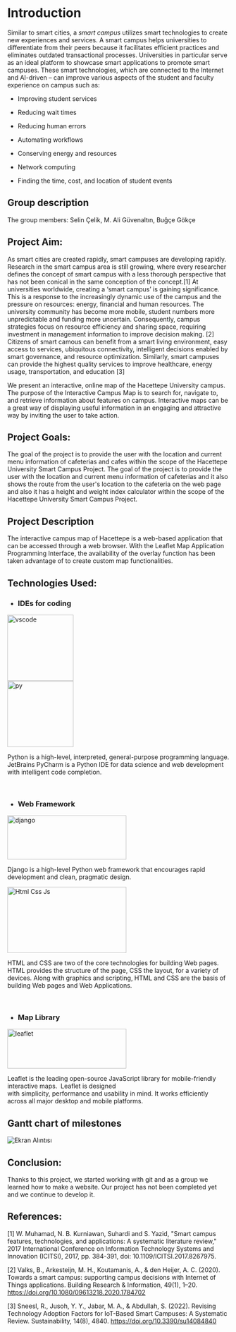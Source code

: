 # Introduction
Similar to smart cities, a *smart campus* utilizes smart technologies to create new experiences and services. A smart campus helps universities to differentiate from their peers because it facilitates efficient practices and eliminates outdated transactional processes. Universities in particular serve as an ideal platform to showcase smart applications to promote smart campuses. These smart technologies, which are connected to the Internet and AI-driven – can improve various aspects of the student and faculty experience on campus such as:

- Improving student services
* Reducing wait times
- Reducing human errors
* Automating workflows
- Conserving energy and resources
* Network computing
- Finding the time, cost, and location of student events
 
## Group description
The group members: Selin Çelik, M. Ali Güvenaltın, Buğçe Gökçe

## Project Aim: 


As smart cities are created rapidly, smart campuses are developing rapidly. Research in the smart campus area is still growing, where every researcher defines the concept of smart campus with a less thorough perspective that has not been conical in the same conception of the concept.[1] 
At universities worldwide, creating a ‘smart campus’ is gaining significance. This is a response to the increasingly dynamic use of the campus and the pressure on resources: energy, financial and human resources. The university community has become more mobile, student numbers more unpredictable and funding more uncertain. Consequently, campus strategies focus on resource efficiency and sharing space, requiring investment in management information to improve decision making. [2] 
Citizens of smart camous can benefit from a smart living environment, easy access to services, ubiquitous connectivity, intelligent decisions enabled by smart governance, and resource optimization. Similarly, smart campuses can provide the highest quality services to improve healthcare, energy usage, transportation, and education [3]

We present an interactive, online map of the Hacettepe University campus. The purpose of the Interactive Campus Map is to search for, navigate to, and retrieve information about features on campus. Interactive maps can be a great way of displaying useful information in an engaging and attractive way by inviting the user to take action.



## Project Goals:

The goal of the project is to provide the user with the location and current menu information of cafeterias and cafes within the scope of the Hacettepe University Smart Campus Project. 
The goal of the project is to provide the user with the location and current menu information of cafeterias and it also shows the route from the user's location to the cafeteria on the web page and also it has a height and weight index calculator within the scope of the Hacettepe University Smart Campus Project.

## Project Description

The interactive campus map of Hacettepe is a web-based application that can be accessed through a web browser. With the Leaflet Map Application Programming Interface, the availability of the overlay function has been taken advantage of to create custom map functionalities.

## Technologies Used:

- ### IDEs for coding
<a href="https://code.visualstudio.com/" target="_blank" rel="noreferrer"> <img src="https://upload.wikimedia.org/wikipedia/commons/thumb/9/9a/Visual_Studio_Code_1.35_icon.svg/2048px-Visual_Studio_Code_1.35_icon.svg.png" alt="vscode" width="150" height="150"/></a> <br>
<img src="https://upload.wikimedia.org/wikipedia/commons/1/1d/PyCharm_Icon.svg" alt="py" width="150" height="150"/> 

Python is a high-level, interpreted, general-purpose programming language. JetBrains PyCharm is a Python IDE for data science and web development with intelligent code completion.




<br>

- ### Web Framework
<img src="https://bhrigu.me/images/djangoforeignkey/python-django_hubd9a9d7e74b0dc50d74c27398126538a_41136_900x500_fit_box_2.png" alt="django" width="270" height="100"/>

Django is a high-level Python web framework that encourages rapid development and clean, pragmatic design. 


<a href="https://www.w3.org/standards/webdesign/htmlcss" target="_blank" rel="noreferrer"> <img src="https://cutewallpaper.org/24/javascript-logo-png/javascript-logo-png-html-js-and-css-logo-cascading-style-sheets-javascript-html.png" alt="Html Css Js" width="270" height="150"/> </a>

HTML and CSS are two of the core technologies for building Web pages. 
HTML provides the structure of the page, CSS the layout, for a variety of devices. Along with graphics and scripting, HTML and CSS are the basis of building Web pages and Web Applications. 



<br>

- ### Map Library
<a href="https://leafletjs.com/" target="_blank" rel="noreferrer"> <img src="https://leafletjs.com/docs/images/logo.png" alt="leaflet" width="270" height="90"/> </a> 


Leaflet is the leading open-source JavaScript library for mobile-friendly interactive maps.  Leaflet is designed with simplicity, performance and usability in mind. It works efficiently across all major desktop and mobile platforms.

## Gantt chart of milestones
![Ekran Alıntısı](https://user-images.githubusercontent.com/62646578/165597508-619a5f3d-7afd-44b8-9497-cc3e5154337d.JPG)

 ## Conclusion:
Thanks to this project, we started working with git and as a group we learned how to make a website. Our project has not been completed yet and we continue to develop it.
 
 ## References:
 [1] W. Muhamad, N. B. Kurniawan, Suhardi and S. Yazid, "Smart campus features, technologies, and applications: A systematic literature review," 2017 International Conference on Information Technology Systems and Innovation (ICITSI), 2017, pp. 384-391, doi: 10.1109/ICITSI.2017.8267975.

[2] Valks, B., Arkesteijn, M. H., Koutamanis, A., & den Heijer, A. C. (2020). Towards a smart campus: supporting campus decisions with Internet of Things applications. Building Research & Information, 49(1), 1–20. https://doi.org/10.1080/09613218.2020.1784702

[3] Sneesl, R., Jusoh, Y. Y., Jabar, M. A., & Abdullah, S. (2022). Revising Technology Adoption Factors for IoT-Based Smart Campuses: A Systematic Review. Sustainability, 14(8), 4840. https://doi.org/10.3390/su14084840

